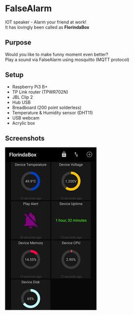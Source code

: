 # FalseAlarm
IOT speaker - Alarm your friend at work!\
It has lovingly been called as **FlorindaBox**

## Purpose
Would you like to make funny moment even better?\
Play a sound via FalseAlarm using mosquitto (MQTT protocol)

## Setup
- Raspberry Pi3 B+
- TP Link router (TPWR702N)
- JBL Clip 2
- Hub USB
- Breadboard (200 point solderless)
- Temperature & Humidity sensor (DHT11)
- USB webcam
- Acrylic box

## Screenshots
![alt text](demo/device.png "MQTT Dash from Android")